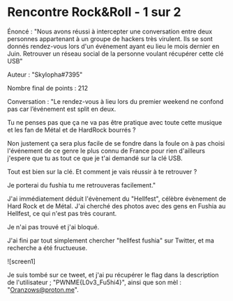 # Rencontre Rock&Roll - 1 sur 2

Énoncé : "Nous avons réussi à intercepter une conversation entre deux personnes appartenant à un groupe de hackers très virulent. Ils se sont donnés rendez-vous lors d'un événement ayant eu lieu le mois dernier en Juin. Retrouver un réseau social de la personne voulant récupérer cette clé USB"

Auteur : "Skylopha#7395"

Nombre final de points : 212

Conversation : "Le rendez-vous à lieu lors du premier weekend ne confond pas car l’événement est split en deux.

Tu ne penses pas que ça ne va pas être pratique avec toute cette musique et les fan de Métal et de HardRock bourrés ?

Non justement ça sera plus facile de se fondre dans la foule on à pas choisi l'événement de ce genre le plus connu de France pour rien d'ailleurs j'espere que tu as tout ce que je t'ai demandé sur la clé USB.

Tout est bien sur la clé. Et comment je vais réussir à te retrouver ?

Je porterai du fushia tu me retrouveras facilement."

J'ai immédiatement déduit l'évènement du "Hellfest", célèbre évènement de Hard Rock et de Métal. J'ai cherché des photos avec des gens en Fushia au Hellfest, ce qui n'est pas très courant.

Je n'ai pas trouvé et j'ai bloqué.

J'ai fini par tout simplement chercher "hellfest fushia" sur Twitter, et ma recherche a été fructueuse.

![screen1]

Je suis tombé sur ce tweet, et j'ai pu récupérer le flag dans la description de l'utilisateur ; "PWNME{L0v3_Fu5hi4}", ainsi que son mèl : "Oranzows@proton.me".
